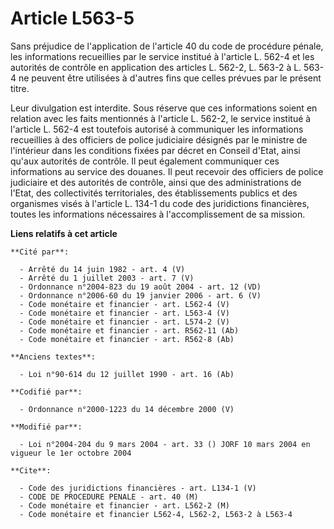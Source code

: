 # Article L563-5

Sans préjudice de l'application de l'article 40 du code de procédure pénale, les informations recueillies par le service
institué à l'article L. 562-4 et les autorités de contrôle en application des articles L. 562-2, L. 563-2 à L. 563-4 ne
peuvent être utilisées à d'autres fins que celles prévues par le présent titre.

Leur divulgation est interdite. Sous réserve que ces informations soient en relation avec les faits mentionnés à l'article L.
562-2, le service institué à l'article L. 562-4 est toutefois autorisé à communiquer les informations recueillies à des
officiers de police judiciaire désignés par le ministre de l'intérieur dans les conditions fixées par décret en Conseil
d'Etat, ainsi qu'aux autorités de contrôle. Il peut également communiquer ces informations au service des douanes. Il peut
recevoir des officiers de police judiciaire et des autorités de contrôle, ainsi que des administrations de l'Etat, des
collectivités territoriales, des établissements publics et des organismes visés à l'article L. 134-1 du code des juridictions
financières, toutes les informations nécessaires à l'accomplissement de sa mission.

**Liens relatifs à cet article**

	**Cité par**:

	  - Arrêté du 14 juin 1982 - art. 4 (V)
	  - Arrêté du 1 juillet 2003 - art. 7 (V)
	  - Ordonnance n°2004-823 du 19 août 2004 - art. 12 (VD)
	  - Ordonnance n°2006-60 du 19 janvier 2006 - art. 6 (V)
	  - Code monétaire et financier - art. L562-4 (V)
	  - Code monétaire et financier - art. L563-4 (V)
	  - Code monétaire et financier - art. L574-2 (V)
	  - Code monétaire et financier - art. R562-11 (Ab)
	  - Code monétaire et financier - art. R562-8 (Ab)

	**Anciens textes**:

	  - Loi n°90-614 du 12 juillet 1990 - art. 16 (Ab)

	**Codifié par**:

	  - Ordonnance n°2000-1223 du 14 décembre 2000 (V)

	**Modifié par**:

	  - Loi n°2004-204 du 9 mars 2004 - art. 33 () JORF 10 mars 2004 en vigueur le 1er octobre 2004

	**Cite**:

	  - Code des juridictions financières - art. L134-1 (V)
	  - CODE DE PROCEDURE PENALE - art. 40 (M)
	  - Code monétaire et financier - art. L562-2 (M)
	  - Code monétaire et financier L562-4, L562-2, L563-2 à L563-4
